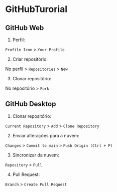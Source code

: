 # GitHubTurorial
 
## GitHub Web

1. Perfil: 

`Profile Icon` > `Your Profile`

2. Criar repositório: 

No perfil > `Repositories` > `New`

3. Clonar repositório: 

No repositório > `Fork`

## GitHub Desktop

1. Clonar repositório: 

`Current Repository` > `Add` > `Clone Repository`

2. Enviar alterações para a nuvem: 

`Changes` > `Commit to main` > `Push Origin (Ctrl + P)`

3. Sincronizar da nuvem: 

`Repository` > `Pull`

4. Pull Request: 

`Branch` > `Create Pull Request`
